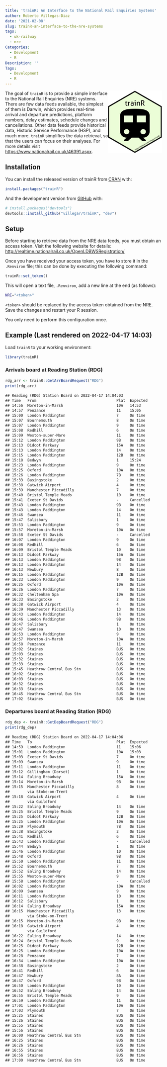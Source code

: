 ```yaml
---
title: 'trainR: An Interface to the National Rail Enquiries Systems'
author: Roberto Villegas-Diaz
date: '2021-02-08'
slug: trainR-an-interface-to-the-nre-systems
tags:
  - uk-railway
  - nre
Categories:
  - Development
  - R
Description: ''
Tags:
  - Development
  - R
---
```


<img src="https://raw.githubusercontent.com/villegar/trainR/main/inst/images/logo.png" alt="logo" align="right" height=200px/>

The goal of `trainR` is to provide a simple interface to the 
National Rail Enquiries (NRE) systems. There are few data feeds 
available, the simplest of them is Darwin, which provides real-time 
arrival and departure predictions, platform numbers, delay estimates, 
schedule changes and cancellations. Other data feeds provide historical 
data, Historic Service Performance (HSP), and much more. `trainR` 
simplifies the data retrieval, so that the users can focus on their 
analyses. For more details visit 
https://www.nationalrail.co.uk/46391.aspx.

## Installation

You can install the released version of trainR from [CRAN](https://CRAN.R-project.org) with:

``` r
install.packages("trainR")
```

And the development version from [GitHub](https://github.com/) with:

``` r
# install.packages("devtools")
devtools::install_github("villegar/trainR", "dev")
```

## Setup
Before starting to retrieve data from the NRE data feeds, you must obtain an access token. 
Visit the following website for details: http://realtime.nationalrail.co.uk/OpenLDBWSRegistration/

Once you have received your access token, you have to store it in the `.Renviron` file; this can be 
done by executing the following command:


```r
trainR::set_token()
```

This will open a text file, `.Renviron`, add a new line at the end (as follows):

```bash
NRE="<token>"
```

`<token>` should be replaced by the access token obtained from the NRE. Save the changes and restart 
your R session.

You only need to perform this configuration once.

## Example (Last rendered on 2022-04-17 14:03)

Load `trainR` to your working environment:

```r
library(trainR)
```

### Arrivals board at Reading Station (RDG)


```r
rdg_arr <- trainR::GetArrBoardRequest("RDG")
print(rdg_arr)
```

```
## Reading (RDG) Station Board on 2022-04-17 14:04:03
## Time   From                                    Plat  Expected
## 14:56  Moreton-in-Marsh                        10A   14:53
## 14:57  Penzance                                11    15:05
## 15:00  London Paddington                       7     On time
## 15:07  Bournemouth                             8     On time
## 15:07  London Paddington                       9     On time
## 15:08  Redhill                                 6     On time
## 15:09  Weston-super-Mare                       11    On time
## 15:12  London Paddington                       9B    On time
## 15:13  Didcot Parkway                          15A   On time
## 15:13  London Paddington                       14    On time
## 15:15  London Paddington                       12B   On time
## 15:18  Bedwyn                                  1     15:24
## 15:23  London Paddington                       9     On time
## 15:25  Oxford                                  10A   On time
## 15:26  London Paddington                       7B    On time
## 15:33  Basingstoke                             2     On time
## 15:38  Gatwick Airport                         4     On time
## 15:39  Manchester Piccadilly                   7     On time
## 15:40  Bristol Temple Meads                    10    On time
## 15:41  Exeter St Davids                        -     Cancelled
## 15:43  London Paddington                       9B    On time
## 15:43  London Paddington                       14    On time
## 15:46  Swansea                                 11    On time
## 15:47  Salisbury                               1     On time
## 15:53  London Paddington                       9     On time
## 15:57  Moreton-in-Marsh                        10A   On time
## 15:58  Exeter St Davids                        -     Cancelled
## 16:07  London Paddington                       9     On time
## 16:08  Redhill                                 6     On time
## 16:09  Bristol Temple Meads                    10    On time
## 16:13  Didcot Parkway                          15A   On time
## 16:13  London Paddington                       9B    On time
## 16:13  London Paddington                       14    On time
## 16:13  Newbury                                 8     On time
## 16:15  London Paddington                       12B   On time
## 16:23  London Paddington                       9     On time
## 16:25  Oxford                                  10A   On time
## 16:26  London Paddington                       7     On time
## 16:32  Cheltenham Spa                          10A   On time
## 16:33  Basingstoke                             2     On time
## 16:38  Gatwick Airport                         4     On time
## 16:39  Manchester Piccadilly                   13    On time
## 16:43  London Paddington                       14    On time
## 16:46  London Paddington                       9B    On time
## 16:47  Salisbury                               1     On time
## 16:47  Swansea                                 10    On time
## 16:53  London Paddington                       9     On time
## 16:57  Moreton-in-Marsh                        10A   On time
## 16:58  Penzance                                11    On time
## 15:02  Staines                                 BUS   On time
## 15:03  Staines                                 BUS   On time
## 15:32  Staines                                 BUS   On time
## 15:33  Staines                                 BUS   On time
## 15:45  Heathrow Central Bus Stn                BUS   On time
## 16:02  Staines                                 BUS   On time
## 16:03  Staines                                 BUS   On time
## 16:32  Staines                                 BUS   On time
## 16:33  Staines                                 BUS   On time
## 16:45  Heathrow Central Bus Stn                BUS   On time
## 17:02  Staines                                 BUS   On time
```

### Departures board at Reading Station (RDG)


```r
rdg_dep <- trainR::GetDepBoardRequest("RDG")
print(rdg_dep)
```

```
## Reading (RDG) Station Board on 2022-04-17 14:04:06
## Time   To                                      Plat  Expected
## 14:59  London Paddington                       11    15:06
## 15:01  London Paddington                       10A   15:03
## 15:03  Exeter St Davids                        7     On time
## 15:09  Swansea                                 9     On time
## 15:11  London Paddington                       11    On time
## 15:12  Gillingham (Dorset)                     1     On time
## 15:14  Ealing Broadway                         15A   On time
## 15:14  Moreton-in-Marsh                        9B    On time
## 15:15  Manchester Piccadilly                   8     On time
##        via Stoke-on-Trent                      
## 15:18  Gatwick Airport                         4     On time
##        via Guildford                           
## 15:22  Ealing Broadway                         14    On time
## 15:25  Bristol Temple Meads                    9     On time
## 15:25  Didcot Parkway                          12B   On time
## 15:25  London Paddington                       10A   On time
## 15:29  Plymouth                                7B    On time
## 15:38  Basingstoke                             2     On time
## 15:41  Redhill                                 6     On time
## 15:43  London Paddington                       -     Cancelled
## 15:44  Bedwyn                                  1     On time
## 15:46  London Paddington                       10    On time
## 15:48  Oxford                                  9B    On time
## 15:50  London Paddington                       11    On time
## 15:52  Bournemouth                             7     On time
## 15:52  Ealing Broadway                         14    On time
## 15:55  Weston-super-Mare                       9     On time
## 15:58  London Paddington                       -     Cancelled
## 16:02  London Paddington                       10A   On time
## 16:09  Swansea                                 9     On time
## 16:11  London Paddington                       10    On time
## 16:12  Salisbury                               1     On time
## 16:14  Ealing Broadway                         15A   On time
## 16:15  Manchester Piccadilly                   13    On time
##        via Stoke-on-Trent                      
## 16:15  Moreton-in-Marsh                        9B    On time
## 16:18  Gatwick Airport                         4     On time
##        via Guildford                           
## 16:22  Ealing Broadway                         14    On time
## 16:24  Bristol Temple Meads                    9     On time
## 16:25  Didcot Parkway                          12B   On time
## 16:25  London Paddington                       10A   On time
## 16:28  Penzance                                7     On time
## 16:34  London Paddington                       10A   On time
## 16:38  Basingstoke                             2     On time
## 16:41  Redhill                                 6     On time
## 16:47  Newbury                                 8A    On time
## 16:47  Oxford                                  9B    On time
## 16:50  London Paddington                       10    On time
## 16:52  Ealing Broadway                         14    On time
## 16:55  Bristol Temple Meads                    9     On time
## 16:59  London Paddington                       11    On time
## 17:01  London Paddington                       10A   On time
## 17:03  Plymouth                                7     On time
## 15:25  Staines                                 BUS   On time
## 15:26  Staines                                 BUS   On time
## 15:55  Staines                                 BUS   On time
## 15:56  Staines                                 BUS   On time
## 16:00  Heathrow Central Bus Stn                BUS   On time
## 16:25  Staines                                 BUS   On time
## 16:26  Staines                                 BUS   On time
## 16:55  Staines                                 BUS   On time
## 16:56  Staines                                 BUS   On time
## 17:00  Heathrow Central Bus Stn                BUS   On time
```
